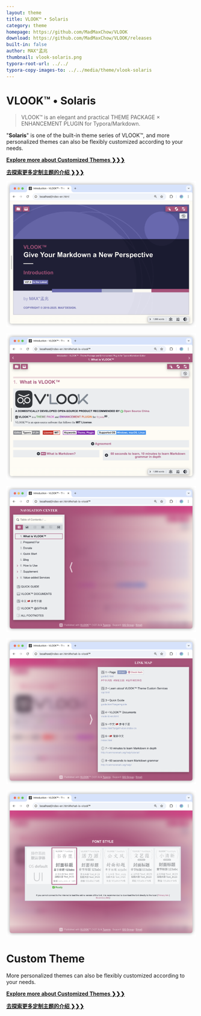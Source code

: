 ```yaml
---
layout: theme
title: VLOOK™ • Solaris
category: theme
homepage: https://github.com/MadMaxChow/VLOOK
download: https://github.com/MadMaxChow/VLOOK/releases
built-in: false
author: MAX°孟兆
thumbnail: vlook-solaris.png
typora-root-url: ../../
typora-copy-images-to: ../../media/theme/vlook-solaris
---
```


# VLOOK™ • Solaris

> VLOOK™ is an elegant and practical THEME PACKAGE × ENHANCEMENT PLUGIN for Typora/Markdown.



"**Solaris**" is one of the built-in theme series of VLOOK™, and more personalized themes can also be flexibly customized according to your needs.



[**Explore more about Customized Themes ❯❯❯**](https://vlook-doc.pages.dev/vip-en)

[**去探索更多定制主题的介绍 ❯❯❯**](https://vlook-doc.pages.dev/vip)



![vlook-theme-preview-01](/media/theme/vlook-solaris/preview-01.png)

![vlook-theme-preview-02](/media/theme/vlook-solaris/preview-02.png)

![vlook-theme-preview-03](/media/theme/vlook-solaris/preview-03.png)

![vlook-theme-preview-04](/media/theme/vlook-solaris/preview-04.png)

![vlook-theme-preview-05](/media/theme/vlook-solaris/preview-05.png)

# Custom Theme

More personalized themes can also be flexibly customized according to your needs.



[**Explore more about Customized Themes ❯❯❯**](https://vlook-doc.pages.dev/vip-en)

[**去探索更多定制主题的介绍 ❯❯❯**](https://vlook-doc.pages.dev/vip)

